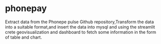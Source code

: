 # phonepay
Extract data from the Phonepe pulse Github repository,Transform the data into a suitable format,and insert the data into mysql and using the streamlit crete geovisualization and dashboard to fetch some information in the form of table and chart.
